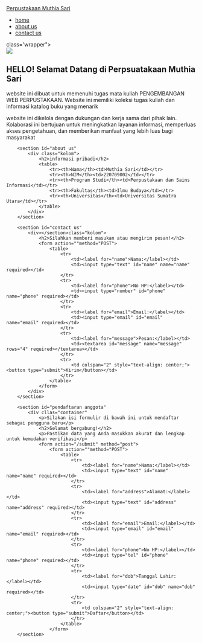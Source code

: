 <!DOCTYPE html>

<html lang="en"
<head>
    <meta charset="UTF-8">
    <meta name="viewport" content="width=device-width, initial-sacale=1.0">
    <title>Perpustakaan Muthia Sari</title>
</head>
<body>
    <nav>
        <div class="wraper">
            <div class="logo"><a href=''>Perpustakaan Muthia Sari</a></div>
            <div class="menu">
                <ul>
                    <li><a href="home">home</a></li>
                    <li><a href="about us">about us</a></li>
                    <li><a href="contact us">contact us</a></li>
                </ul>
            </div>
        </div>
    </nav>
    <div> class='wrapper">
        <!--untuk home-->
        <section id="home">
            <img src="https://www.freepik.com/free-vector/people-library-flat-vector-illustration_9176169.htm#fromView=search&page=1&position=13&uuid=e163468b-33db-424b-a232-c1790643f0ac&query=perpustakaan"/>
            <div class="kolom">
                <h2> HELLO! Selamat Datang di Perpsuatakaan Muthia Sari </h2>
                <p class="deskripsi"> website ini dibuat untuk memenuhi tugas mata kuliah PENGEMBANGAN WEB PERPUSTAKAAN. Website ini memiliki koleksi tugas kuliah dan informasi katalog buku yang menarik </p> 
                <p>website ini dikelola dengan dukungan dan kerja sama dari pihak lain. Kolaborasi ini bertujuan untuk meningkatkan layanan informasi, memperluas akses pengetahuan, dan memberikan manfaat yang lebih luas bagi masyarakat</p>
        </section>

        <section id="about us"
            <div class="kolom">
                <h2>informasi pribadi</h2>
                <table>
                    <tr><th>Nama</th><td>Muthia Sari</td></tr>
                    <tr><th>NIM</th><td>220709002</td></tr>
                    <tr><th>Program Studi</th><td>Perpustakaan dan Sains Informasi</td></tr>
                    <tr><th>Fakultas</th><td>Ilmu Budaya</td></tr>
                    <tr><th>Universitas</th><td>Universitas Sumatra Utara</td></tr>
                </table>
            </div>
        </section>

        <section id="contact us"
            <div></section>class="kolom">
                <h2>Silahkan memberi masukan atau mengirim pesan!</h2>
                <form action=""method="POST">
                    <table>
                        <tr>
                            <td><label for="name">Nama:</label></td>
                            <td><input type="text" id="name" name="name" required></td>
                        </tr>
                        <tr>
                            <td><label for="phone">No HP:</label></td>
                            <td><input type="number" id="phone" name="phone" required></td>
                        </tr>
                        <tr>
                            <td><label for="email">Email:</label></td>
                            <td><input type="email" id="email" name="email" required></td>
                        </tr>
                        <tr>
                            <td><label for="message">Pesan:</label></td>
                            <td><textarea id="message" name="message" rows="4" required></textarea></td>
                        </tr>
                        <tr>
                            <td colspan="2" style="text-align: center;"><button type="submit">Kirim</button></td>
                        </tr>
                    </table>
                </form>
            </div>
        </section>

        <section id="pendaftaran anggota"
            <div cllas="container"
                <p>Silakan isi formulir di bawah ini untuk mendaftar sebagai pengguna baru</p>
                <h2>Selamat bergabung!</h2>
                <p>Pastikan data yang Anda masukkan akurat dan lengkap untuk kemudahan verifikasi</p>
                <form action="/submit" method="post">
                    <form action=""method="POST">
                        <table>
                            <tr>
                                <td><label for="name">Nama:</label></td>
                                <td><input type="text" id="name" name="name" required></td>
                            </tr>
                            <tr>
                                <td><label for="address">Alamat:</label></td>
                                <td><input type="text" id="address" name="address" required></td>
                            </tr>
                            <tr>
                                <td><label for="email">Email:</label></td>
                                <td><input type="email" id="email" name="email" required></td>
                            </tr>
                            <tr>
                                <td><label for="phone">No HP:</label></td>
                                <td><input type="tel" id="phone" name="phone" required></td>
                            </tr>
                            <tr>
                                <td><label for="dob">Tanggal Lahir:</label></td>
                                <td><input type="date" id="dob" name="dob" required></td>
                            </tr>
                            <tr>
                                <td colspan="2" style="text-align: center;"><button type="submit">Daftar</button></td>
                            </tr>
                        </table>
                    </form> 
        </section>

</body>
<html>
